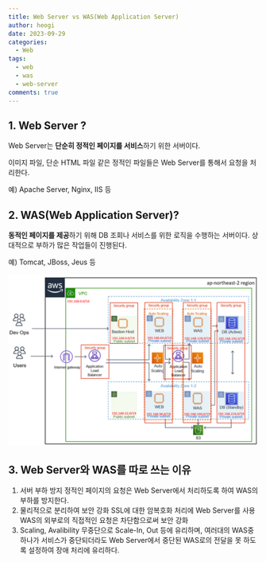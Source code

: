 ```yaml
---
title: Web Server vs WAS(Web Application Server)
author: heogi
date: 2023-09-29
categories:
  - Web
tags:
  - web
  - was
  - web-server
comments: true
---
```

## **1\. Web Server ?**

Web Server는 **단순히 정적인 페이지를 서비스**하기 위한 서버이다.

이미지 파일, 단순 HTML 파일 같은 정적인 파일들은 Web Server를 통해서 요청을 처리한다.

예) Apache Server, Nginx, IIS 등

## **2\. WAS(Web Application Server)?**

**동적인 페이지를 제공**하기 위해 DB 조회나 서비스를 위한 로직을 수행하는 서버이다. 상대적으로 부하가 많은 작업들이 진행된다.

예) Tomcat, JBoss, Jeus 등

![](../assets/img/Pasted%20image%2020240413012328.png)

## **3\. Web Server와 WAS를 따로 쓰는 이유**

1.  서버 부하 방지 정적인 페이지의 요청은 Web Server에서 처리하도록 하여 WAS의 부하를 방지한다.
2.  물리적으로 분리하여 보안 강화 SSL에 대한 암복호화 처리에 Web Server를 사용 WAS의 외부로의 직접적인 요청은 차단함으로써 보안 강화
3.  Scaling, Avalibility 무중단으로 Scale-In, Out 등에 유리하며, 여러대의 WAS중 하나가 서비스가 중단되더라도 Web Server에서 중단된 WAS로의 전달을 못 하도록 설정하여 장애 처리에 유리하다.